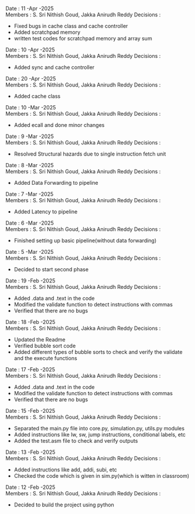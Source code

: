 
Date : 11 -Apr -2025 <br>
Members : S. Sri Nithish Goud, Jakka Anirudh Reddy
Decisions : 
- Fixed bugs in cache class and cache controller
- Added scratchpad memory
- written test codes for scratchpad memory and array sum

Date : 10 -Apr -2025 <br>
Members : S. Sri Nithish Goud, Jakka Anirudh Reddy
Decisions : 
- Added sync and cache controller

Date : 20 -Apr -2025 <br>
Members : S. Sri Nithish Goud, Jakka Anirudh Reddy
Decisions : 
- Added cache class

Date : 10 -Mar -2025 <br>
Members : S. Sri Nithish Goud, Jakka Anirudh Reddy
Decisions : 
- Added ecall and done minor changes

Date : 9 -Mar -2025 <br>
Members : S. Sri Nithish Goud, Jakka Anirudh Reddy
Decisions : 
- Resolved Structural hazards due to single instruction fetch unit


Date : 8 -Mar -2025 <br>
Members : S. Sri Nithish Goud, Jakka Anirudh Reddy
Decisions : 
- Added Data Forwarding to pipeline


Date : 7 -Mar -2025 <br>
Members : S. Sri Nithish Goud, Jakka Anirudh Reddy
Decisions : 
- Added Latency to pipeline


Date : 6 -Mar -2025 <br>
Members : S. Sri Nithish Goud, Jakka Anirudh Reddy
Decisions : 
- Finished setting up basic pipeline(without data forwarding)





Date : 5 -Mar -2025 <br>
Members : S. Sri Nithish Goud, Jakka Anirudh Reddy
Decisions : 
- Decided to start second phase






Date : 19 -Feb -2025 <br>
Members : S. Sri Nithish Goud, Jakka Anirudh Reddy
Decisions : 
- Added .data and .text in the code
- Modified the validate function to detect instructions with commas
- Verified that there are no bugs



Date : 18 -Feb -2025 <br>
Members : S. Sri Nithish Goud, Jakka Anirudh Reddy
Decisions : 
- Updated the Readme
- Verified bubble sort code
- Added different types of bubble sorts to check and verify the validate and the execute functions


Date : 17 -Feb -2025 <br>
Members : S. Sri Nithish Goud, Jakka Anirudh Reddy
Decisions : 
- Added .data and .text in the code
- Modified the validate function to detect instructions with commas
- Verified that there are no bugs


Date : 15 -Feb -2025 <br>
Members : S. Sri Nithish Goud, Jakka Anirudh Reddy
Decisions : 
- Separated the main.py file into core.py, simulation.py, utils.py modules 
- Added instructions like lw, sw, jump instructions, conditional labels, etc
- Added the test.asm file to check and verify outputs

Date : 13 -Feb -2025 <br>
Members : S. Sri Nithish Goud, Jakka Anirudh Reddy
Decisions : 
- Added instructions like add, addi, subi, etc
- Checked the code which is given in sim.py(which is witten in classroom)

Date : 12 -Feb -2025 <br>
Members : S. Sri Nithish Goud, Jakka Anirudh Reddy
Decisions : 
- Decided to build the project using python


